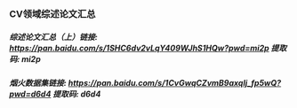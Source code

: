 ### CV领域综述论文汇总
##### 综述论文汇总（上）链接: https://pan.baidu.com/s/1SHC6dv2vLqY409WJhS1HQw?pwd=mi2p 提取码: mi2p
##### 烟火数据集链接: https://pan.baidu.com/s/1CvGwqCZvmB9axqIj_fp5wQ?pwd=d6d4 提取码: d6d4
